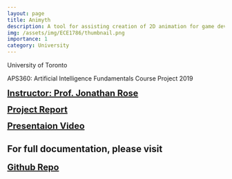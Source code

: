 ```yaml
---
layout: page
title: Animyth
description: A tool for assisting creation of 2D animation for game development
img: /assets/img/ECE1786/thumbnail.png
importance: 1
category: University
---
```


University of Toronto

APS360: Artificial Intelligence Fundamentals Course Project 2019

<a href="https://www.ece.utoronto.ca/people/rose-j-s/" target="_blank" style="font-size: 20px; font-weight: bold;">Instructor: Prof. Jonathan Rose</a>

<a href="https://www.eecg.utoronto.ca/~jayar/ece1786.2023/download/animyth.pdf" target="_blank" style="font-size: 20px; font-weight: bold;">Project Report</a>

<a href="https://www.eecg.utoronto.ca/~jayar/ece1786.2023/animyth.html" target="_blank" style="font-size: 20px; font-weight: bold;">Presentaion Video</a>

## For full documentation, please visit 
<a href="https://github.com/ece1786-2023/Animyth" target="_blank" style="font-size: 20px; font-weight: bold;">Github Repo</a>

